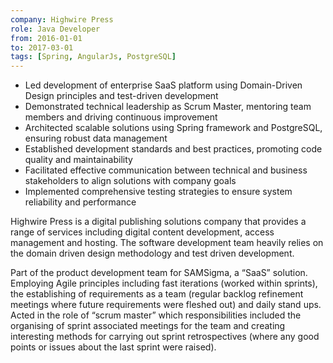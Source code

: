 ```yaml
---
company: Highwire Press
role: Java Developer
from: 2016-01-01
to: 2017-03-01
tags: [Spring, AngularJs, PostgreSQL]
---
```


<!--action-points-->

- Led development of enterprise SaaS platform using Domain-Driven Design principles and test-driven development
- Demonstrated technical leadership as Scrum Master, mentoring team members and driving continuous improvement
- Architected scalable solutions using Spring framework and PostgreSQL, ensuring robust data management
- Established development standards and best practices, promoting code quality and maintainability
- Facilitated effective communication between technical and business stakeholders to align solutions with company goals
- Implemented comprehensive testing strategies to ensure system reliability and performance

<!--full-description-->

Highwire Press is a digital publishing solutions company that provides a range of services including digital content development, access management and hosting. The software development team heavily relies on the domain driven design methodology and test driven development.

Part of the product development team for SAMSigma, a “SaaS” solution. Employing Agile principles including fast iterations (worked within sprints), the establishing of requirements as a team (regular backlog refinement meetings where future requirements were fleshed out) and daily stand ups. Acted in the role of “scrum master” which responsibilities included the organising of sprint associated meetings for the team and creating interesting methods for carrying out sprint retrospectives (where any good points or issues about the last sprint were raised).
